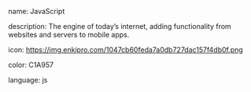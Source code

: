 name: JavaScript

description: The engine of today’s internet, adding functionality from websites and servers to mobile apps.

icon: https://img.enkipro.com/1047cb60feda7a0db727dac157f4db0f.png

color: C1A957

language: js

